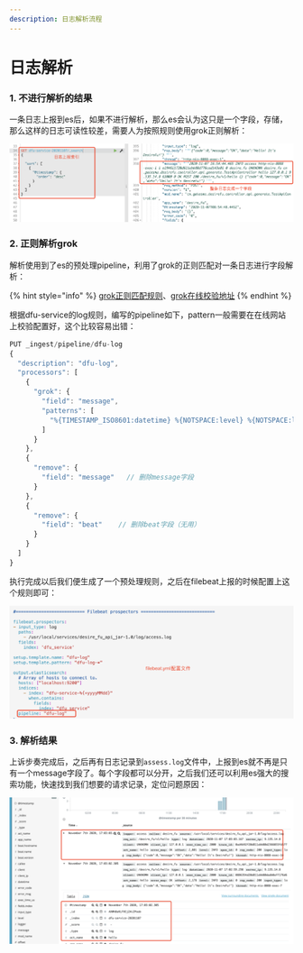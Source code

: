 ```yaml
---
description: 日志解析流程
---
```


# 日志解析

### 1. 不进行解析的结果

一条日志上报到es后，如果不进行解析，那么es会认为这只是一个字段，存储，那么这样的日志可读性较差，需要人为按照规则使用grok正则解析：

![&#x5982;&#x679C;&#x4E0D;&#x8FDB;&#x884C;&#x89E3;&#x6790;&#x7684;&#x7ED3;&#x679C;&#xFF0C;&#x53EF;&#x8BFB;&#x6027;&#x8F83;&#x5DEE;](../../.gitbook/assets/image%20%285%29.png)

### 2. 正则解析grok

解析使用到了es的预处理pipeline，利用了grok的正则匹配对一条日志进行字段解析：

{% hint style="info" %}
[grok正则匹配规则](https://github.com/elastic/logstash/blob/v1.4.2/patterns/grok-patterns)、[grok在线校验地址](https://grokdebug.herokuapp.com/)
{% endhint %}

根据dfu-service的log规则，编写的pipeline如下，pattern一般需要在在线网站上校验配置好，这个比较容易出错：

```javascript
PUT _ingest/pipeline/dfu-log
{
  "description": "dfu-log",
  "processors": [
    {
      "grok": {
        "field": "message",
        "patterns": [
          "%{TIMESTAMP_ISO8601:datetime} %{NOTSPACE:level} %{NOTSPACE:logger} %{NOTSPACE:thread} %{NOTSPACE:version} %{NOTSPACE:trace_id} %{NOTSPACE:span_id} %{NOTSPACE:app_name} %{NOTSPACE:client} %{NOTSPACE:callee} %{NOTSPACE:mod_name} %{NOTSPACE:act_name} %{IP:client_ip} %{IP:server_ip} %{NOTSPACE:exec_time_us} %{NOTSPACE:error_code} %{NOTSPACE:error_msg} %{NOTSPACE:req_method} %{NOTSPACE:rsp_code} %{NOTSPACE:req_url} %{NOTSPACE:req_body} %{GREEDYDATA:rsp_body}"
        ]
      }
    },
    {
      "remove": {
        "field": "message"   // 删除message字段
      }
    },
    {
      "remove": {
        "field": "beat"    // 删除beat字段（无用）
      }
    }
  ]
}
```

执行完成以后我们便生成了一个预处理规则，之后在filebeat上报的时候配置上这个规则即可：

![&#x914D;&#x7F6E;pipeline](../../.gitbook/assets/image%20%286%29.png)

### 3. 解析结果

上诉步奏完成后，之后再有日志记录到`assess.log`文件中，上报到es就不再是只有一个message字段了。每个字段都可以分开，之后我们还可以利用es强大的搜索功能，快速找到我们想要的请求记录，定位问题原因：

![](../../.gitbook/assets/image%20%287%29.png)









